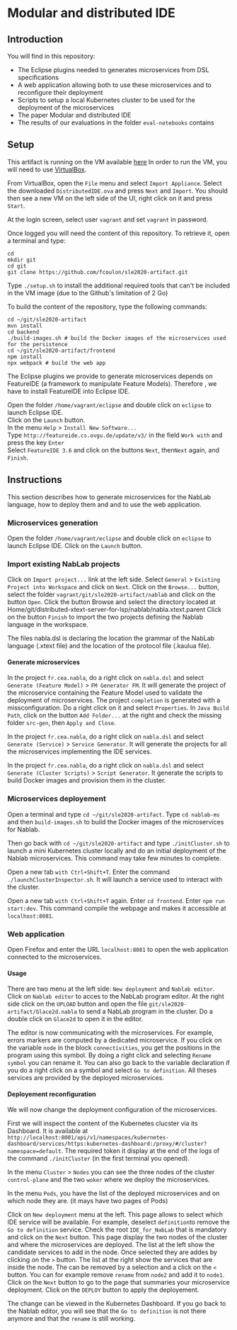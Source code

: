# Modular and distributed IDE

## Introduction

You will find in this repository:
 - The Eclipse plugins needed to generates microservices from DSL specifications
 - A web application allowing both to use these microservices and to reconfigure their deployment
 - Scripts to setup a local Kubernetes cluster to be used for the deployment of the microservices
 - The paper Modular and distributed IDE
 - The results of our evaluations in the folder `eval-notebooks` contains 

## Setup

This artifact is running on the VM available [here](https://github.com/fcoulon/sle2020-artifact/releases/download/v1.0/DistributedIDE.ova)
In order to run the VM, you will need to use [VirtualBox](https://www.virtualbox.org/).

From VirtualBox, open the `File` menu and select `Import Appliance`.
Select the downloaded `DistributedIDE.ova` and press `Next` and `Import`.
You should then see a new VM on the left side of the UI, right click on it and press `Start`.

At the login screen, select user `vagrant` and set `vagrant` in password.

Once logged you will need the content of this repository. To retrieve it, open a terminal and type:
```
cd 
mkdir git
cd git
git clone https://github.com/fcoulon/sle2020-artifact.git
```

Type `./setup.sh` to install the additional required tools that can't be included in the VM image (due to the Github's limitation of 2 Go)

To build the content of the repository, type the following commands:
```
cd ~/git/sle2020-artifact
mvn install
cd backend
./build-images.sh # build the Docker images of the microservices used for the persistence
cd ~/git/sle2020-artifact/frontend
npm install
npx webpack # build the web app
```
The Eclipse plugins we provide to generate microservices depends on FeatureIDE (a framework to manipulate Feature Models).
Therefore , we have to install FeatureIDE into Eclipse IDE.

Open the folder `/home/vagrant/eclipse` and double click on `eclipse` to launch Eclipse IDE.  
Click on the `Launch` button.  
In the menu `Help` > `Install New Software...`  
Type `http://featureide.cs.ovgu.de/update/v3/` in the field `Work with` and press the key `Enter`  
Select `FeatureIDE 3.6` and click on the buttons `Next`, then`Next` again, and `Finish`.

## Instructions

This section describes how to generate microservices for the NabLab language, how to deploy them and and to use the web application.

### Microservices generation

Open the folder `/home/vagrant/eclipse` and double click on `eclipse` to launch Eclipse IDE.
Click on the `Launch` button.

### Import existing NabLab projects
Click on `Import project...` link at the left side.
Select `General` > `Existing Project into Workspace` and click on `Next`.
Click on the `Browse...` button, select the folder `vagrant/git/sle2020-artifact/nablab` and click on the button `Open`.
Click the button Browse and select the directory located at Home/git/distributed-xtext-server-for-lsp/nablab/nabla.xtext.parent
Click on the button `Finish` to import the two projects defining the Nablab language in the workspace.

The files nabla.dsl is declaring the location the grammar of the NabLab language (.xtext file) and the location of the protocol file (.kaulua file).

#### Generate microservices

In the project `fr.cea.nabla`, do a right click on `nabla.dsl` and select `Generate (Feature Model)` > `FM Generator FM`. It will generate the project of the microservice containing the Feature Model used to validate the deployment of microservices.
The project `completion` is generated with a missconfiguration. Do a right click on it and select `Properties`. In `Java Build Path`, click on the button `Add Folder...` at the right and check the missing folder `src-gen`, then `Apply and Close`.

In the project `fr.cea.nabla`, do a right click on `nabla.dsl` and select `Generate (Service)` > `Service Generator`. It will generate the projects for all the microservices implementing the IDE services.

In the project `fr.cea.nabla`, do a right click on `nabla.dsl` and select `Generate (Cluster Scripts)` > `Script Generator`. It generate the scripts to build Docker images and provision them in the cluster.

### Microservices deployement

Open a terminal and type `cd ~/git/sle2020-artifact`.
Type `cd nablab-ms` and then `build-images.sh` to build the Docker images of the microservices for Nablab.

Then go back with `cd ~/git/sle2020-artifact` and type `./initCluster.sh` to launch a mini Kubernetes cluster locally and do an initial deployment of the Nablab microservices.
This command may take few minutes to complete.

Open a new tab `with Ctrl+Shift+T`.
Enter the command `./launchClusterInspector.sh`. It will launch a service used to interact with the cluster.

Open a new tab `with Ctrl+Shift+T` again.
Enter `cd frontend`.
Enter `npm run start:dev`. This command compile the webpage and makes it accessible at `localhost:8081`.

### Web application

Open Firefox and enter the URL `localhost:8081` to open the web application connected to the microservices.

#### Usage

There are two menu at the left side: `New deployment` and `Nablab editor`.
Click on `Nablab editor` to acces to the NabLab program editor.
At the right side click on the `UPLOAD` button and open the file `git/sle2020-artifact/Glace2d.nabla` to send a NabLab program in the cluster.
Do a double click on `Glace2d` to open it in the editor.

The editor is now communicating with the microservices.
For example, errors markers are computed by a dedicated microservice.
If you click on the variable `node` in the block `connectivities`, you get the positions in the program using this symbol.
By doing a right click and selecting `Rename symbol` you can rename it.
You can also go back to the variable declaration if you do a right click on a symbol and select `Go to definition`.
All theses services are provided by the deployed microservices.

#### Deployement reconfiguration

We will now change the deployment configuration of the microservices.

First we will inspect the content of the Kubernetes clucster via its Dashboard.
It is available at `http://localhost:8001/api/v1/namespaces/kubernetes-dashboard/services/https:kubernetes-dashboard:/proxy/#/cluster?namespace=default`.
The required token it display at the end of the logs of the command `./initCluster` (in the first terminal you opened).

In the menu `Cluster` > `Nodes` you can see the three nodes of the cluster `control-plane` and the two `woker` where we deploy the microservices.

In the menu `Pods`, you have the list of the deployed microservices and on which node they are. (it mays have two pages of Pods)

Click on `New deployment` menu at the left.
This page allows to select which IDE service will be available.
For example, deselect `definition`to remove the `Go to definition` service.
Check the root `IDE_for_NabLab` that is mandatory and click on the `Next` button.
This page display the two nodes of the cluster and where the microservices are deployed.
The list at the left show the candidate services to add in the node. Once selected they are addes by clicking on the `>` button.
The list at the right show the services that are inside the node. The can be removed by a selection and a click on the `<` button.
You can for example remove `rename` from `node2` and add it to `node1`.
Click on the `Next` button to go to the page that summaries your microservice deployment.
Click on the `DEPLOY` button to apply the deployement.

The change can be viewed in the Kubernetes Dashboard.
If you go back to the Nablab editor, you will see that the `Go to definition` is not there anymore and that the `rename` is still working.

